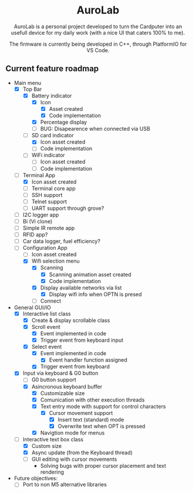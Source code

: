 <a id="readme-top"></a>
<h1 align="center">AuroLab</h1>
<p align="center">AuroLab is a personal project developed to turn the Cardputer into an usefull device for my daily work (with a nice UI that caters 100% to me).</p>

<p align="center">The firmware is currently being developed in C++, through PlatformIO for VS Code.</p>

<!-- ROADMAP -->
## Current feature roadmap

- Main menu
    - [x] Top Bar
        - [x] Battery indicator
            - [x] Icon
                - [x] Asset created
                - [x] Code implementation
            - [x] Percentage display
            - [ ] BUG: Disapearence when connected via USB
        - [ ] SD card indicator
            - [x] Icon asset created
            - [ ] Code implementation
        - [ ] WiFi indicator
            - [ ] Icon asset created
            - [ ] Code implementation
    - [ ] Terminal App
        - [x] Icon asset created
        - [ ] Terminal core app
        - [ ] SSH support
        - [ ] Telnet support
        - [ ] UART support through grove?
    - [ ] I2C logger app
    - [ ] Bi (Vi clone)
    - [ ] Simple IR remote app
    - [ ] RFID app?
    - [ ] Car data logger, fuel efficiency?
    - [ ] Configuration App
        - [ ] Icon asset created
        - [x] Wifi selection menu
            - [x] Scanning
                - [x] Scanning animation asset created
                - [x] Code implementation
            - [x] Display available networks via list
                - [x] Display wifi info when OPTN is presed
            - [ ] Connect
- General GUI/IO
    - [x] Interactive list class
        - [x] Create & display scrollable class
        - [x] Scroll event
            - [x] Event implemented in code
            - [x] Trigger event from keyboard input
        - [x] Select event
            - [x] Event implemented in code
                - [x] Event handler function assigned
            - [x] Trigger event from keyboard
    - [x] Input via keyboard & G0 button
        - [ ] G0 button support
        - [x] Asincronous keyboard buffer
            - [x] Customizable size
            - [x] Comunication with other execution threads
            - [x] Text entry mode with support for control characters
                - [x] Cursor movement support
                    - [x] Insert text (standard) mode
                    - [x] Overwrite text when OPT is pressed
            - [x] Navigtion mode for menus
    - [ ] Interactive text box class
        - [x] Custom size
        - [x] Async update (from the Keyboard thread)
        - [ ] GUI editing with cursor movements
            - Solving bugs with proper cursor placement and text rendering
- Future objectives:
    - [ ] Port to non M5 alternative libraries

